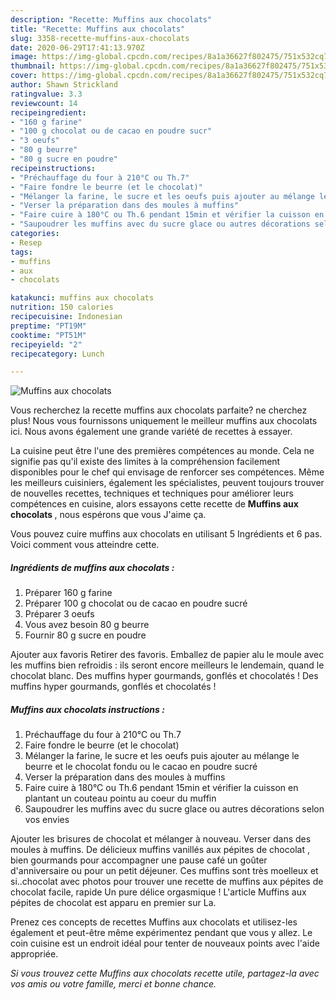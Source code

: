 ```yaml
---
description: "Recette: Muffins aux chocolats"
title: "Recette: Muffins aux chocolats"
slug: 3358-recette-muffins-aux-chocolats
date: 2020-06-29T17:41:13.970Z
image: https://img-global.cpcdn.com/recipes/8a1a36627f802475/751x532cq70/muffins-aux-chocolats-photo-principale-de-la-recette.jpg
thumbnail: https://img-global.cpcdn.com/recipes/8a1a36627f802475/751x532cq70/muffins-aux-chocolats-photo-principale-de-la-recette.jpg
cover: https://img-global.cpcdn.com/recipes/8a1a36627f802475/751x532cq70/muffins-aux-chocolats-photo-principale-de-la-recette.jpg
author: Shawn Strickland
ratingvalue: 3.3
reviewcount: 14
recipeingredient:
- "160 g farine"
- "100 g chocolat ou de cacao en poudre sucr"
- "3 oeufs"
- "80 g beurre"
- "80 g sucre en poudre"
recipeinstructions:
- "Préchauffage du four à 210°C ou Th.7"
- "Faire fondre le beurre (et le chocolat)"
- "Mélanger la farine, le sucre et les oeufs puis ajouter au mélange le beurre et le chocolat fondu ou le cacao en poudre sucré"
- "Verser la préparation dans des moules à muffins"
- "Faire cuire à 180°C ou Th.6 pendant 15min et vérifier la cuisson en plantant un couteau pointu au coeur du muffin"
- "Saupoudrer les muffins avec du sucre glace ou autres décorations selon vos envies"
categories:
- Resep
tags:
- muffins
- aux
- chocolats

katakunci: muffins aux chocolats 
nutrition: 150 calories
recipecuisine: Indonesian
preptime: "PT19M"
cooktime: "PT51M"
recipeyield: "2"
recipecategory: Lunch

---
```



![Muffins aux chocolats](https://img-global.cpcdn.com/recipes/8a1a36627f802475/751x532cq70/muffins-aux-chocolats-photo-principale-de-la-recette.jpg)

Vous recherchez la recette muffins aux chocolats parfaite? ne cherchez plus! Nous vous fournissons uniquement le meilleur muffins aux chocolats ici. Nous avons également une grande variété de recettes à essayer.

La cuisine peut être l'une des premières compétences au monde. Cela ne signifie pas qu'il existe des limites à la compréhension facilement disponibles pour le chef qui envisage de renforcer ses compétences. Même les meilleurs cuisiniers, également les spécialistes, peuvent toujours trouver de nouvelles recettes, techniques et techniques pour améliorer leurs compétences en cuisine, alors essayons cette recette de <strong> Muffins aux chocolats </strong>, nous espérons que vous J'aime ça.

<!--inarticleads1-->

Vous pouvez cuire muffins aux chocolats en utilisant 5 Ingrédients et 6 pas. Voici comment vous atteindre cette.

##### Ingrédients de muffins aux chocolats :

1. Préparer 160 g farine
1. Préparer 100 g chocolat ou de cacao en poudre sucré
1. Préparer 3 oeufs
1. Vous avez besoin 80 g beurre
1. Fournir 80 g sucre en poudre


Ajouter aux favoris Retirer des favoris. Emballez de papier alu le moule avec les muffins bien refroidis : ils seront encore meilleurs le lendemain, quand le chocolat blanc. Des muffins hyper gourmands, gonflés et chocolatés ! Des muffins hyper gourmands, gonflés et chocolatés ! 

<!--inarticleads2-->

##### Muffins aux chocolats instructions :

1. Préchauffage du four à 210°C ou Th.7
1. Faire fondre le beurre (et le chocolat)
1. Mélanger la farine, le sucre et les oeufs puis ajouter au mélange le beurre et le chocolat fondu ou le cacao en poudre sucré
1. Verser la préparation dans des moules à muffins
1. Faire cuire à 180°C ou Th.6 pendant 15min et vérifier la cuisson en plantant un couteau pointu au coeur du muffin
1. Saupoudrer les muffins avec du sucre glace ou autres décorations selon vos envies


Ajouter les brisures de chocolat et mélanger à nouveau. Verser dans des moules à muffins. De délicieux muffins vanillés aux pépites de chocolat , bien gourmands pour accompagner une pause café un goûter d&#39;anniversaire ou pour un petit déjeuner. Ces muffins sont très moelleux et si..chocolat avec photos pour trouver une recette de muffins aux pépites de chocolat facile, rapide Un pure délice orgasmique ! L&#39;article Muffins aux pépites de chocolat est apparu en premier sur La. 

<!--inarticleads1-->

<p>
Prenez ces concepts de recettes Muffins aux chocolats et utilisez-les également et peut-être même expérimentez pendant que vous y allez. Le coin cuisine est un endroit idéal pour tenter de nouveaux points avec l'aide appropriée.
</p>

<p>
<i>Si vous trouvez cette Muffins aux chocolats recette utile, partagez-la avec vos amis ou votre famille, merci et bonne chance.</i>
</p>
